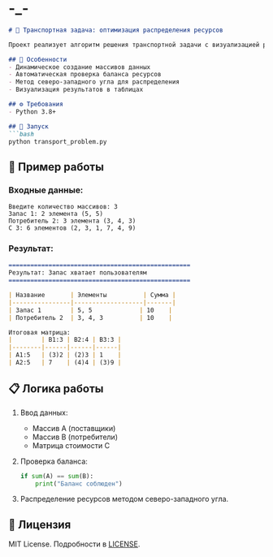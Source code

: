 # -_-

```markdown
# 🚀 Транспортная задача: оптимизация распределения ресурсов

Проект реализует алгоритм решения транспортной задачи с визуализацией результатов в табличном формате.

## 🌟 Особенности
- Динамическое создание массивов данных
- Автоматическая проверка баланса ресурсов
- Метод северо-западного угла для распределения
- Визуализация результатов в таблицах

## ⚙️ Требования
- Python 3.8+

## 🏃 Запуск
```bash
python transport_problem.py
```

## 🧮 Пример работы
### Входные данные:
```
Введите количество массивов: 3
Запас 1: 2 элемента (5, 5)
Потребитель 2: 3 элемента (3, 4, 3)
C 3: 6 элементов (2, 3, 1, 7, 4, 9)
```

### Результат:
```markdown
==================================================
Результат: Запас хватает пользователям
==================================================

| Название       | Элементы          | Сумма |
|----------------|-------------------|-------|
| Запас 1        | 5, 5             | 10    |
| Потребитель 2  | 3, 4, 3          | 10    |

Итоговая матрица:
|        | B1:3 | B2:4 | B3:3 |
|--------|------|------|------|
| A1:5   | (3)2 | (2)3 | 1    |
| A2:5   | 7    | (4)4 | (3)9 |
```

## 📋 Логика работы
1. Ввод данных:
   - Массив A (поставщики)
   - Массив B (потребители)
   - Матрица стоимости C

2. Проверка баланса:
   ```python
   if sum(A) == sum(B):
       print("Баланс соблюден")
   ```

3. Распределение ресурсов методом северо-западного угла.

## 📄 Лицензия
MIT License. Подробности в [LICENSE](LICENSE).
```
